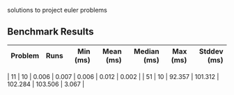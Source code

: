 solutions to project euler problems


## Benchmark Results


| Problem | Runs | Min (ms) | Mean (ms) | Median (ms) | Max (ms) | Stddev (ms) |
|-------:|-----:|---------:|----------:|-----------:|---------:|------------:|
<!-- BENCHMARK_TABLE_START -->
| 11 |   10 |   0.006 |    0.007 |     0.006 |   0.012 |       0.002 |
| 51 |   10 |  92.357 |  101.312 |   102.284 | 103.506 |       3.067 |

<!-- BENCHMARK_TABLE_END -->
